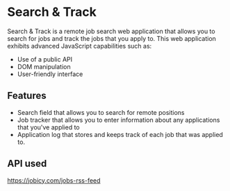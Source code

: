 # Search & Track

Search & Track is a remote job search web application that allows you to search for jobs and track the jobs that you apply to. This web application exhibits advanced JavaScript capabilities such as:
* Use of a public API
* DOM manipulation
* User-friendly interface



## Features
* Search field that allows you to search for remote positions
* Job tracker that allows you to enter information about any applications that you've applied to
* Application log that stores and keeps track of each job that was applied to.



## API used
https://jobicy.com/jobs-rss-feed
